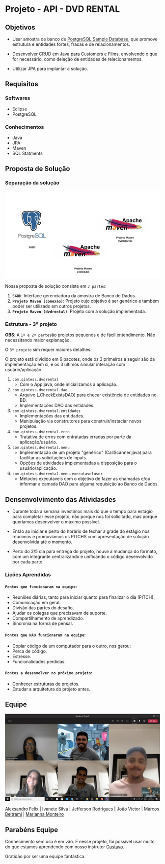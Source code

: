 # Projeto - API - DVD RENTAL

## Objetivos

* Usar amostra de banco de [PostgreSQL Sample Database](https://www.postgresqltutorial.com/postgresql-sample-database/), que promove estrutura e entidades fortes, fracas e de relacionamentos.

* Desenvolver CRUD em Java para Customers e Films, envolvendo o que for necessário, como deleção de entidades de relecionamentos.

* Utilizar JPA para implantar a solução.

## Requisitos

### Softwares

* Eclipse
* PostgreSQL

### Conhecimentos
* Java
* JPA
* Maven
* SQL Statments

## Proposta de Solução

### Separação da solução

![Proposta de Solução](img/Solucao.jpg)

Nossa proposta de solução consiste em `3 partes`:

1. **``SGBD``**: Interface gerenciadora da amostra de Banco de Dados.
2. **``Projeto Maven (conexao)``**: Projeto cujo objetivo é ser genérico e também poder ser utilizado em outros projetos.
3. **``Projeto Maven (dvdrental)``**: Projeto com a solução implementada.

### Estrutura - 3º projeto

**OBS**: A `1ª e 2ª parte`são projetos pequenos e de fácil entendimento. Não necessitando maior explanação.

O `3º projeto` sim requer maiores detalhes.

O projeto está dividido em 6 pacotes, onde os 3 primeiros a seguir são da implementação em si, e os 3 últimos simular interação com usuário/aplicação.

1. `com.qintess.dvdrental`
    * Com o App.java, onde inicializamos a aplicação.
2. `com.qintess.dvdrental.dao`
    * Arquivo (_CheckExistsDAO) para checar existência de entidades no BD.
    * Implementações DAO das entidades.
3. `com.qintess.dvdrental.entidades`
    * Implementações das entidades.
    * Manipulação via construtores para construir/instaciar novos projetos.
4. `com.qintess.dvdrental.erro`
    * Tratativa de erros com entratadas erradas por parte da aplicação/usuário.
5. `com.qintess.dvdrental.menu`
    * Implementação de um projeto "genérico" (CallScanner.java) para facilitar as solicitações de inputs.
    * Opções de atividades implementadas a disposição para o usuário/aplicação.
6. `com.qintess.dvdrental.menu.executaveluser`
    * Métodos executaveis com o objetivo de fazer as chamadas e/ou informar a camada DAO para alguma requisição ao Banco de Dados.


## Densenvolvimento das Atividasdes

* Durante toda a semana investimos mais do que o tempo para estágio para completar esse projeto, não porque nos foi solicitado, mas porque queríamos desenvolver o máximo possível.

* Então ao iniciar e perto do horário de fechar a grade do estágio nos reunimos e promovíamos os PITCHS com apresentação de solução desenvolvida até o momento.

* Perto do 3/5 dia para entrega do projeto, houve a mudança do formato, com um integrante centralizando e unificando o código desenvolvido por cada parte.

### Lições Aprendidas

#### `Pontos que funcionaram na equipe`:
* Reuniões diárias, tanto para iniciar quanto para finalizar o dia (PITCH).
* Comunicação em geral.
* Divisão das partes do desafio.
* Ajudar os colegas que precisavam de suporte.
* Compartilhamento de aprendizado.
* Sincronia na forma de pensar.


#### `Pontos que NÃO funcionaram na equipe`:

* Copiar código de um computador para o outro, nos gerou: 
* Perca de código.
* Estresse.
* Funcionalidades perdidas.


#### `Pontos a desenvolver no próximo projeto`:
* Conhecer estruturas de projetos.
* Estudar a arquitetura do projeto antes.


## Equipe
![Primeira Reunião da Equipe](img/Meet_1.jpg)

[Alexsandro Felix](https://www.linkedin.com/in/alexsandro-felix-8203b1190/) | 
[Ivanete Silva](https://www.linkedin.com/in/ivanete-silva-184717a2/) | 
[Jefferson Rodrigues](https://www.linkedin.com/in/jeffersonrodriguesdasilva/) | 
[João Victor](https://www.linkedin.com/in/jjoaovicttor/) | 
[Marcos Beltrami](https://www.linkedin.com/in/marcos-beltrami-65396017b/) | 
[Marianna Monteiro](https://www.linkedin.com/in/marianna-monteiro-de-oliveira-6bb0a81b0/)

## Parabéns Equipe

Conhecimento sem uso é em vão. E nesse projeto, foi possível usar muito do que estamos aprendendo com nosso instrutor [Gustavo](https://br.linkedin.com/in/gustavo-martins-marinelli-0845a2123).

Gratidão por ser uma equipe fantástica.